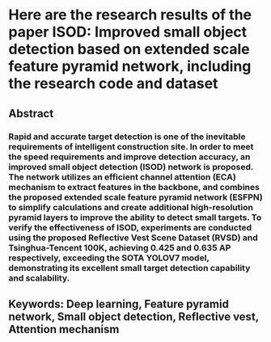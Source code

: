 # Here are the research results of the paper ISOD: Improved small object detection based on extended scale feature pyramid network, including the research code and dataset

## Abstract
### Rapid and accurate target detection is one of the inevitable requirements of intelligent construction site. In order to meet the speed requirements and improve detection accuracy, an improved small object detection (ISOD) network is proposed. The network utilizes an efficient channel attention (ECA) mechanism to extract features in the backbone, and combines the proposed extended scale feature pyramid network (ESFPN) to simplify calculations and create additional high-resolution pyramid layers to improve the ability to detect small targets. To verify the effectiveness of ISOD, experiments are conducted using the proposed Reflective Vest Scene Dataset (RVSD) and Tsinghua-Tencent 100K, achieving 0.425 and 0.635 AP respectively, exceeding the SOTA YOLOV7 model, demonstrating its excellent small target detection capability and scalability.

## Keywords: Deep learning, Feature pyramid network, Small object detection, Reflective vest, Attention mechanism
